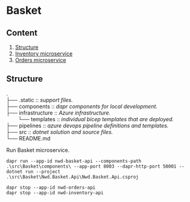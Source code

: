 # Basket


## Content
1. [Structure](#structure)
2. [Inventory microservice](#inventory-microservice)  
3. [Orders microservice](#orders-microservice-layers)  

## Structure
.  
├── .static :: *support files.*  
├── components :: *dapr components for local development.*  
├── infrastructure :: *Azure infrastructure.*  
&nbsp;&nbsp;&nbsp;&nbsp;&nbsp;&nbsp;&nbsp;&nbsp;└── templates :: *individual bicep templates that are deployed.*  
├── pipelines :: *azure devops pipeline definitions and templates.*  
├── src :: *dotnet solution and source files.*  
└── README.md



Run Basket microservice. 
```
dapr run --app-id nwd-basket-api --components-path .\src\Basket\components\ --app-port 8003 --dapr-http-port 50001 -- dotnet run --project  .\src\Basket\Nwd.Basket.Api\Nwd.Basket.Api.csproj
```

```
dapr stop --app-id nwd-orders-api
dapr stop --app-id nwd-inventory-api
```